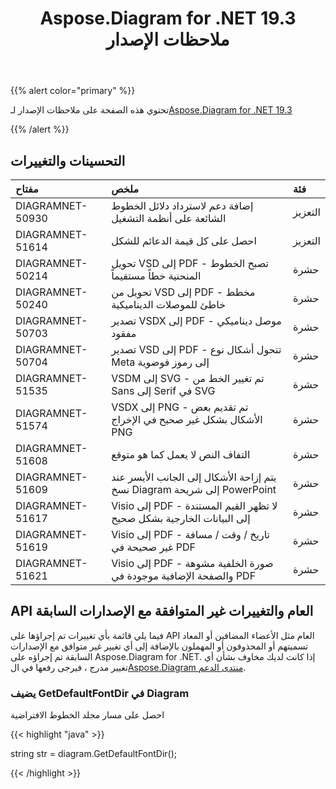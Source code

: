 ﻿---
title: Aspose.Diagram for .NET 19.3 ملاحظات الإصدار
type: docs
weight: 100
url: /ar/net/aspose-diagram-for-net-19-3-release-notes/
---
{{% alert color="primary" %}} 

تحتوي هذه الصفحة على ملاحظات الإصدار لـ[Aspose.Diagram for .NET 19.3](https://www.nuget.org/packages/Aspose.Diagram/19.3.0)

{{% /alert %}} 
## **التحسينات والتغييرات**

|**مفتاح**|**ملخص**|**فئة**|
|:- |:- |:- |
|DIAGRAMNET-50930|إضافة دعم لاسترداد دلائل الخطوط الشائعة على أنظمة التشغيل|التعزيز|
|DIAGRAMNET-51614|احصل على كل قيمة الدعائم للشكل|التعزيز|
|DIAGRAMNET-50214|تحويل VSD إلى PDF - تصبح الخطوط المنحنية خطاً مستقيماً|حشرة|
|DIAGRAMNET-50240|تحويل من VSD إلى PDF - مخطط خاطئ للموصلات الديناميكية|حشرة|
|DIAGRAMNET-50703|تصدير VSDX إلى PDF - موصل ديناميكي مفقود|حشرة|
|DIAGRAMNET-50704|تصدير VSD إلى PDF - تتحول أشكال نوع Meta إلى رموز فوضوية|حشرة|
|DIAGRAMNET-51535|VSDM إلى SVG - تم تغيير الخط من Sans إلى Serif في SVG|حشرة|
|DIAGRAMNET-51574|VSDX إلى PNG - تم تقديم بعض الأشكال بشكل غير صحيح في الإخراج PNG|حشرة|
|DIAGRAMNET-51608|التفاف النص لا يعمل كما هو متوقع|حشرة|
|DIAGRAMNET-51609|يتم إزاحة الأشكال إلى الجانب الأيسر عند نسخ Diagram إلى شريحة PowerPoint|حشرة|
|DIAGRAMNET-51617|Visio إلى PDF - لا تظهر القيم المستندة إلى البيانات الخارجية بشكل صحيح|حشرة|
|DIAGRAMNET-51619|Visio إلى PDF - تاريخ / وقت / مسافة غير صحيحة في PDF|حشرة|
|DIAGRAMNET-51621|Visio إلى PDF - صورة الخلفية مشوهة والصفحة الإضافية موجودة في PDF|حشرة|
## **API العام والتغييرات غير المتوافقة مع الإصدارات السابقة**
فيما يلي قائمة بأي تغييرات تم إجراؤها على API العام مثل الأعضاء المضافين أو المعاد تسميتهم أو المحذوفون أو المهملون بالإضافة إلى أي تغيير غير متوافق مع الإصدارات السابقة تم إجراؤه على Aspose.Diagram for .NET. إذا كانت لديك مخاوف بشأن أي تغيير مدرج ، فيرجى رفعها في ال[Aspose.Diagram منتدى الدعم](https://forum.aspose.com/c/diagram/17).
### **يضيف GetDefaultFontDir في Diagram**
احصل على مسار مجلد الخطوط الافتراضية

{{< highlight "java" >}}

  string str =  diagram.GetDefaultFontDir();

{{< /highlight >}}
